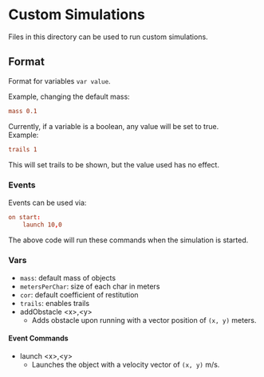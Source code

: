 # Custom Simulations
Files in this directory can be used to run custom simulations.

## Format
Format for variables `var value`.

Example, changing the default mass:
```conf
mass 0.1
```

Currently, if a variable is a boolean, any value will be set to true.<br>
Example:
```conf
trails 1
```
This will set trails to be shown, but the value used has no effect.

### Events
Events can be used via:
```conf
on start:
    launch 10,0
```
The above code will run these commands when the simulation is started.

### Vars
- `mass`: default mass of objects
- `metersPerChar`: size of each char in meters
- `cor`: default coefficient of restitution
- `trails`: enables trails
- addObstacle &lt;x&gt;,&lt;y&gt;
    - Adds obstacle upon running with a vector position of `(x, y)` meters.

#### Event Commands
- launch &lt;x&gt;,&lt;y&gt;
    - Launches the object with a velocity vector of `(x, y)` m/s.
